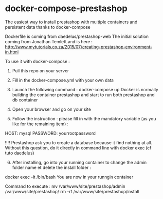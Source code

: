 # docker-compose-prestashop
The easiest way to install prestashop with multiple containers and persistent data thanks to docker-compose

Dockerfile is coming from daedelus/prestashop-web 
The initial solution coming from Jonathan Temlett and  is here :  http://www.mytutorials.co.za/2015/07/creating-prestashop-environment-in.html

To use it with docker-compose :

1. Pull this repo on your server

2. Fill in the docker-compose.yml with your own data

3. Launch the following command : docker-compose up
   Docker is normally building the container prestashop and start to run both prestashop and db container

4. Open your browser and go on your site

5. Follow the instruction : please fill in with the mandatory variable (as you like for the remaining item) :
   
  HOST: mysql 
  PASSWORD: yourrootpassword

!!!! Prestashop ask you to create a database because it find nothing at all. Without this  question, do it directly in command line with docker exec (cf tuto daedelus)

6. After installing, go into your running container to change the admin folder name et delete the install folder :

docker exec -it <yourrunningprestashopcontainer> /bin/bash
You are now in your runngin container

Command to execute :
mv /var/www/site/prestashop/admin /var/www/site/prestashop/<youradminname>
rm -rf /var/www/site/prestashop/install

